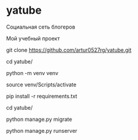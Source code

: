 # yatube
Социальная сеть блогеров
 
Мой учебный проект

git clone https://github.com/artur0527rg/yatube.git

cd yatube/

python -m venv venv

source venv/Scripts/activate

pip install -r requirements.txt

cd yatube/

python manage.py migrate

python manage.py runserver

